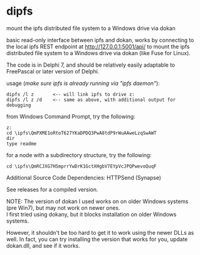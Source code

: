 # dipfs
mount the ipfs distributed file system to a Windows drive via dokan

basic read-only interface between ipfs and dokan, works by connecting to the local ipfs REST endpoint at http://127.0.0.1:5001/api/ 
to mount the ipfs distributed file system to a Windows drive via dokan (like Fuse for Linux).

The code is in Delphi 7, and should be relatively easily adaptable to FreePascal or later version of Delphi.

usage (*make sure ipfs is already running via "ipfs daemon"*):

```
dipfs /l z       <-- will link ipfs to drive z:
dipfs /l z /d    <-- same as above, with additional output for debugging
```

from Windows Command Prompt, try the following:

```
z: 
cd \ipfs\QmPXME1oRtoT627YKaDPDQ3PwA8tdP9rWuAAweLzqSwAWT
dir
type readme
```

for a node with a subdirectory structure, try the following:

``` 
cd \ipfs\QmRCJXG7HSmprrYwDrK1GctXHgbV7EYpVcJPQPwevoQuqF
```

Additional Source Code Dependencies: HTTPSend (Synapse)

See releases for a compiled version.  

NOTE: The version of dokan I used works on on older Windows systems (pre Win7), but may not work on newer ones.  
I first tried using dokany, but it blocks installation on older Windows systems.  

However, it shouldn't be too hard to get it to work using the newer DLLs as well.  In fact, you can try installing the version that works for you, update dokan.dll, and see if it works.
